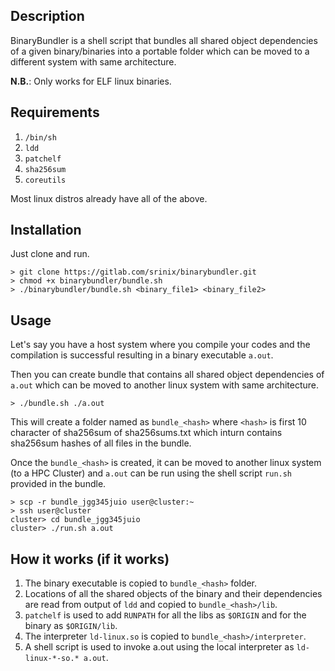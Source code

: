 ## Description

BinaryBundler is a shell script that bundles all
shared object dependencies of a given
binary/binaries into a portable folder which can
be moved to a different system with same
architecture.

__N.B.__: Only works for ELF linux binaries.


## Requirements

1. `/bin/sh`
1. `ldd`
1. `patchelf`
2. `sha256sum`
3. `coreutils`

Most linux distros already have all of the above.

## Installation

Just clone and run.

```
> git clone https://gitlab.com/srinix/binarybundler.git
> chmod +x binarybundler/bundle.sh
> ./binarybundler/bundle.sh <binary_file1> <binary_file2> 
```

## Usage

Let's say you have a host system where you compile
your codes and the compilation is successful
resulting in a binary executable `a.out`.

Then you can create bundle that contains all
shared object dependencies of `a.out` which
can be moved to another linux system with same
architecture.

```
> ./bundle.sh ./a.out 
```

This will create a folder named as `bundle_<hash>`
where `<hash>` is first 10 character of sha256sum
of sha256sums.txt which inturn contains sha256sum
hashes of all files in the bundle.

Once the `bundle_<hash>` is created, it can be
moved to another linux system (to a HPC Cluster)
and `a.out` can be run using the shell script
`run.sh` provided in the bundle.

```
> scp -r bundle_jgg345juio user@cluster:~
> ssh user@cluster
cluster> cd bundle_jgg345juio 
cluster> ./run.sh a.out
```

## How it works (if it works)

1. The binary executable is copied to
   `bundle_<hash>` folder.
2. Locations of all the shared objects of the
   binary and their dependencies are read from 
   output of `ldd` and copied to
   `bundle_<hash>/lib`.
3. `patchelf` is used to add `RUNPATH` for all the
   libs as `$ORIGIN` and for the binary as `$ORIGIN/lib`.
4. The interpreter `ld-linux.so` is copied to
   `bundle_<hash>/interpreter`.
5. A shell script is used to invoke a.out using
   the local interpreter as `ld-linux-*-so.* a.out`.
